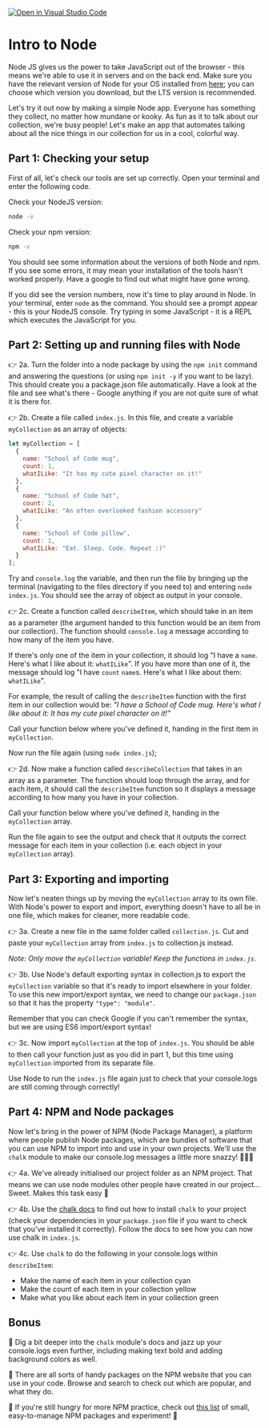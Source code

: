 [![Open in Visual Studio Code](https://classroom.github.com/assets/open-in-vscode-f059dc9a6f8d3a56e377f745f24479a46679e63a5d9fe6f495e02850cd0d8118.svg)](https://classroom.github.com/online_ide?assignment_repo_id=6533948&assignment_repo_type=AssignmentRepo)
# Intro to Node

Node JS gives us the power to take JavaScript out of the browser - this means we're able to use it in servers and on the back end. Make sure you have the relevant version of Node for your OS installed from [here](https://nodejs.org/en/download/); you can choose which version you download, but the LTS version is recommended.

Let's try it out now by making a simple Node app. Everyone has something they collect, no matter how mundane or kooky. As fun as it to talk about our collection, we're busy people! Let's make an app that automates talking about all the nice things in our collection for us in a cool, colorful way.

## Part 1: Checking your setup

First of all, let's check our tools are set up correctly. Open your terminal and enter the following code.

Check your NodeJS version:

```bash
node -v
```

Check your npm version:

```bash
npm -v
```

You should see some information about the versions of both Node and npm. If you see some errors, it may mean your installation of the tools hasn't worked properly. Have a google to find out what might have gone wrong.

If you did see the version numbers, now it's time to play around in Node. In your terminal, enter `node` as the command. You should see a prompt appear - this is your NodeJS console. Try typing in some JavaScript - it is a REPL which executes the JavaScript for you.

## Part 2: Setting up and running files with Node

👉 2a. Turn the folder into a node package by using the `npm init` command and answering the questions (or using `npm init -y` if you want to be lazy). This should create you a package.json file automatically. Have a look at the file and see what's there - Google anything if you are not quite sure of what it is there for.

👉 2b. Create a file called `index.js`. In this file, and create a variable `myCollection` as an array of objects:

```js
let myCollection = [
  {
    name: "School of Code mug",
    count: 1,
    whatILike: "It has my cute pixel character on it!"
  },
  {
    name: "School of Code hat",
    count: 2,
    whatILike: "An often overlooked fashion accessory"
  },
  {
    name: "School of Code pillow",
    count: 1,
    whatILike: "Eat. Sleep. Code. Repeat :)"
  }
];
```

Try and `console.log` the variable, and then run the file by bringing up the terminal (navigating to the files directory if you need to) and entering `node index.js`. You should see the array of object as output in your console.

👉 2c. Create a function called `describeItem`, which should take in an item as a parameter (the argument handed to this function would be an item from our collection). The function should `console.log` a message according to how many of the item you have.

If there's only one of the item in your collection, it should log "I have a `name`. Here's what I like about it: `whatILike`". If you have more than one of it, the message should log "I have `count` `name`s. Here's what I like about them: `whatILike`".

For example, the result of calling the `describeItem` function with the first item in our collection would be:
_"I have a School of Code mug. Here's what I like about it: It has my cute pixel character on it!"_

Call your function below where you've defined it, handing in the first item in `myCollection`.

Now run the file again (using `node index.js`);

👉 2d. Now make a function called `describeCollection` that takes in an array as a parameter. The function should loop through the array, and for each item, it should call the `describeItem` function so it displays a message according to how many you have in your collection.

Call your function below where you've defined it, handing in the `myCollection` array.

Run the file again to see the output and check that it outputs the correct message for each item in your collection (i.e. each object in your `myCollection` array).

## Part 3: Exporting and importing

Now let's neaten things up by moving the `myCollection` array to its own file. With Node's power to export and import, everything doesn't have to all be in one file, which makes for cleaner, more readable code.

👉 3a. Create a new file in the same folder called `collection.js`. Cut and paste your `myCollection` array from `index.js` to collection.js instead.

_Note: Only move the `myCollection` variable! Keep the functions in `index.js`._

👉 3b. Use Node's default exporting syntax in collection.js to export the `myCollection` variable so that it's ready to import elsewhere in your folder. To use this new import/export syntax, we need to change our `package.json` so that it has the property `"type": "module"`.

Remember that you can check Google if you can't remember the syntax, but we are using ES6 import/export syntax!

👉 3c. Now import `myCollection` at the top of `index.js`. You should be able to then call your function just as you did in part 1, but this time using `myCollection` imported from its separate file.

Use Node to run the `index.js` file again just to check that your console.logs are still coming through correctly!

## Part 4: NPM and Node packages

Now let's bring in the power of NPM (Node Package Manager), a platform where people publish Node packages, which are bundles of software that you can use NPM to import into and use in your own projects. We'll use the `chalk` module to make our console.log messages a little more snazzy! 💅🌈✨

👉 4a. We've already initialised our project folder as an NPM project. That means we can use node modules other people have created in our project... Sweet. Makes this task easy 🙂

👉 4b. Use the [chalk docs](https://www.npmjs.com/package/chalk) to find out how to install `chalk` to your project (check your dependencies in your `package.json` file if you want to check that you've installed it correctly). Follow the docs to see how you can now use chalk in `index.js`.

👉 4c. Use `chalk` to do the following in your console.logs within `describeItem`:

- Make the name of each item in your collection cyan
- Make the count of each item in your collection yellow
- Make what you like about each item in your collection green

## Bonus

🌟 Dig a bit deeper into the `chalk` module's docs and jazz up your console.logs even further, including making text bold and adding background colors as well.

🌟 There are all sorts of handy packages on the NPM website that you can use in your code. Browse and search to check out which are popular, and what they do.

🌟 If you're still hungry for more NPM practice, check out [this list](https://github.com/parro-it/awesome-micro-npm-packages) of small, easy-to-manage NPM packages and experiment! 🧪
